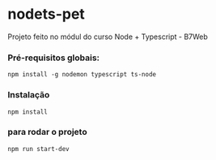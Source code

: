 # nodets-pet
Projeto feito no módul do curso Node + Typescript - B7Web

### Pré-requisitos globais:
`npm install -g nodemon typescript ts-node`

### Instalação
`npm install`

### para rodar o projeto
`npm run start-dev`

